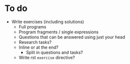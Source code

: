 # To do

* Write exercises (including solutions)
  + Full programs
  + Program fragments / single expressions
  + Questions that can be answered using just your head
  + Research tasks?
  + Inline or at the end?
    - Split in questions and tasks?
  + Write rst `exercise` directive?
